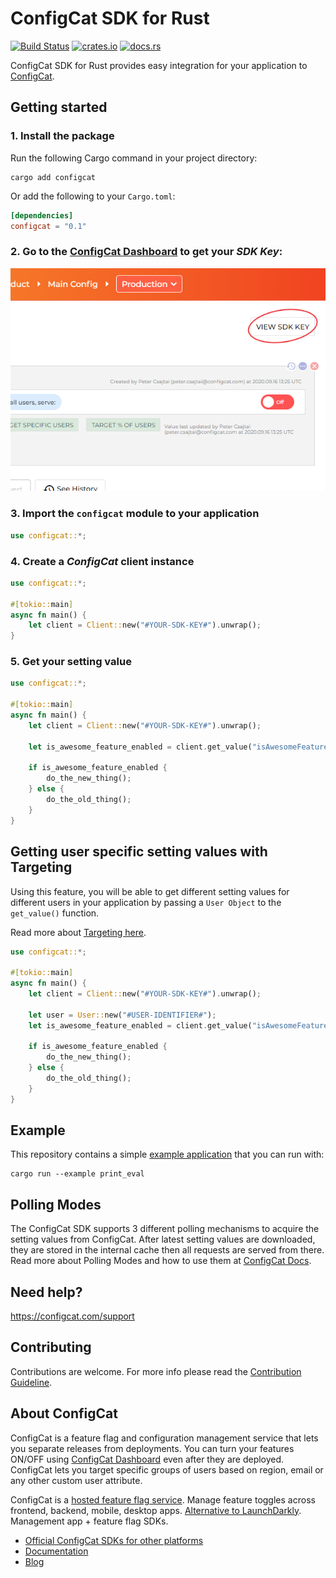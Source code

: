 # ConfigCat SDK for Rust

[![Build Status](https://github.com/configcat/rust-sdk/actions/workflows/ci.yml/badge.svg?branch=main)](https://github.com/configcat/rust-sdk/actions/workflows/ci.yml)
[![crates.io](https://img.shields.io/crates/v/configcat.svg?logo=rust)](https://crates.io/crates/configcat)
[![docs.rs](https://img.shields.io/badge/docs.rs-configcat-66c2a5?logo=docs.rs)](https://docs.rs/configcat)

ConfigCat SDK for Rust provides easy integration for your application to [ConfigCat](https://configcat.com).

## Getting started

### 1. Install the package

Run the following Cargo command in your project directory:
```shell
cargo add configcat
```

Or add the following to your `Cargo.toml`:

```toml
[dependencies]
configcat = "0.1"
```

### 2. Go to the <a href="https://app.configcat.com/sdkkey" target="_blank">ConfigCat Dashboard</a> to get your *SDK Key*:
![SDK-KEY](https://raw.githubusercontent.com/configcat/rust-sdk/main/media/readme02-3.png  "SDK-KEY")

### 3. Import the `configcat` module to your application
```rust
use configcat::*;
```

### 4. Create a *ConfigCat* client instance
```rust
use configcat::*;

#[tokio::main]
async fn main() {
    let client = Client::new("#YOUR-SDK-KEY#").unwrap();
}
```

### 5. Get your setting value
```rust
use configcat::*;

#[tokio::main]
async fn main() {
    let client = Client::new("#YOUR-SDK-KEY#").unwrap();

    let is_awesome_feature_enabled = client.get_value("isAwesomeFeatureEnabled", false, None).await;
    
    if is_awesome_feature_enabled {
        do_the_new_thing();
    } else {
        do_the_old_thing();
    }
}
```

## Getting user specific setting values with Targeting
Using this feature, you will be able to get different setting values for different users in your application by passing a `User Object` to the `get_value()` function.

Read more about [Targeting here](https://configcat.com/docs/advanced/targeting/).

```rust
use configcat::*;

#[tokio::main]
async fn main() {
    let client = Client::new("#YOUR-SDK-KEY#").unwrap();

    let user = User::new("#USER-IDENTIFIER#");
    let is_awesome_feature_enabled = client.get_value("isAwesomeFeatureEnabled", false, Some(user)).await;

    if is_awesome_feature_enabled {
        do_the_new_thing();
    } else {
        do_the_old_thing();
    }
}
```

## Example

This repository contains a simple [example application](./examples/print_eval.rs) that you can run with:
```shell
cargo run --example print_eval
```

## Polling Modes
The ConfigCat SDK supports 3 different polling mechanisms to acquire the setting values from ConfigCat. After latest setting values are downloaded, they are stored in the internal cache then all requests are served from there. Read more about Polling Modes and how to use them at [ConfigCat Docs](https://configcat.com/docs/sdk-reference/rust).

## Need help?
https://configcat.com/support

## Contributing
Contributions are welcome. For more info please read the [Contribution Guideline](CONTRIBUTING.md).

## About ConfigCat
ConfigCat is a feature flag and configuration management service that lets you separate releases from deployments. You can turn your features ON/OFF using <a href="https://app.configcat.com" target="_blank">ConfigCat Dashboard</a> even after they are deployed. ConfigCat lets you target specific groups of users based on region, email or any other custom user attribute.

ConfigCat is a <a href="https://configcat.com" target="_blank">hosted feature flag service</a>. Manage feature toggles across frontend, backend, mobile, desktop apps. <a href="https://configcat.com" target="_blank">Alternative to LaunchDarkly</a>. Management app + feature flag SDKs.

- [Official ConfigCat SDKs for other platforms](https://github.com/configcat)
- [Documentation](https://configcat.com/docs)
- [Blog](https://configcat.com/blog)
